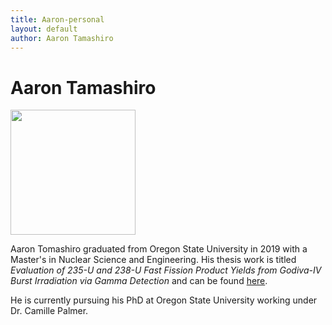 ```yaml
---
title: Aaron-personal
layout: default
author: Aaron Tamashiro
---
```

Aaron Tamashiro
================================

<img src="{{ site.url }}users/tamashia/images/ME.jpg" width="200">

Aaron Tomashiro graduated from Oregon State University in 2019 with a Master's in Nuclear Science and Engineering.
His thesis work is titled *Evaluation of 235-U and 238-U Fast Fission Product Yields from Godiva-IV Burst Irradiation via Gamma Detection* and can be found [here](https://ir.library.oregonstate.edu/concern/graduate_thesis_or_dissertations/sb397f11f).

He is currently pursuing his PhD at Oregon State University working under Dr. Camille Palmer.
